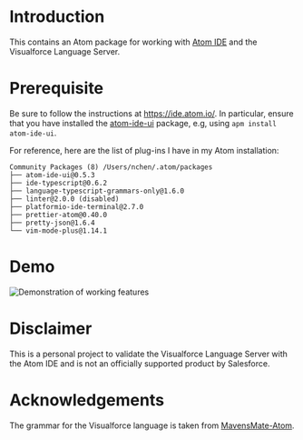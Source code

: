 Introduction
===

This contains an Atom package for working with [Atom IDE](https://ide.atom.io/) and the Visualforce Language Server.

Prerequisite
===

Be sure to follow the instructions at https://ide.atom.io/. In particular, ensure that you have installed the [atom-ide-ui](https://atom.io/packages/atom-ide-ui) package, e.g, using `apm install atom-ide-ui`.

For reference, here are the list of plug-ins I have in my Atom installation:

```
Community Packages (8) /Users/nchen/.atom/packages
├── atom-ide-ui@0.5.3
├── ide-typescript@0.6.2
├── language-typescript-grammars-only@1.6.0
├── linter@2.0.0 (disabled)
├── platformio-ide-terminal@2.7.0
├── prettier-atom@0.40.0
├── pretty-json@1.6.4
└── vim-mode-plus@1.14.1
```

Demo
===

![Demonstration of working features](https://github.com/vazexqi/atom-ide-visualforce/raw/master/screenshots/atom-ide-visualforce-demo.gif "Demonstration of working features")

Disclaimer
===

This is a personal project to validate the Visualforce Language Server with the Atom IDE and is not an officially supported product by Salesforce.

Acknowledgements
===

The grammar for the Visualforce language is taken from [MavensMate-Atom](https://github.com/joeferraro/MavensMate-Atom).
